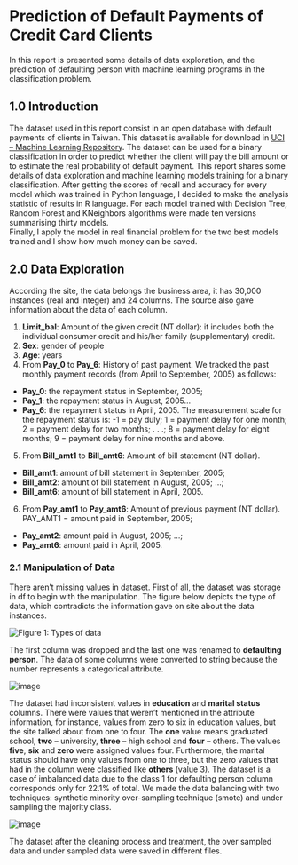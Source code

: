 # Prediction of Default Payments of Credit Card Clients

In this report is presented some details of data exploration, and the prediction of defaulting person with machine learning programs in the classification problem.

## 1.0 Introduction

The dataset used in this report consist in an open database with default payments of clients in Taiwan. This dataset is available for download in [UCI – Machine Learning Repository](https://archive.ics.uci.edu/ml/datasets/default+of+credit+card+clients). The dataset can be used for a binary classification in order to predict whether the client will pay the bill amount or to estimate the real probability of default payment. 
This report shares some details of data exploration and machine learning models training for a binary classification. After getting the scores of recall and accuracy for every model which was trained in Python language, I decided to make the analysis statistic of results in R language. For each model trained with Decision Tree, Random Forest and KNeighbors algorithms were made ten versions summarising thirty models.   
Finally, I apply the model in real financial problem for the two best models trained and I show how much money can be saved.


## 2.0 Data Exploration

According the site, the data belongs the business area, it has 30,000 instances (real and integer) and 24 columns. The source also gave information about the data of each column.
1. **Limit_bal**: Amount of the given credit (NT dollar): it includes both the individual consumer credit and his/her family (supplementary) credit.
2. **Sex**: gender of people
3. **Age**: years
4. From **Pay_0** to **Pay_6**: History of past payment. We tracked the past monthly payment records (from April to September, 2005) as follows:
  - **Pay_0**: the repayment status in September, 2005; 
  - **Pay_1**: the repayment status in August, 2005...
  - **Pay_6**: the repayment status in April, 2005. 
The measurement scale for the repayment status is: -1 = pay duly; 1 = payment delay for one month; 2 = payment delay for two months; . . .; 8 = payment delay for eight months; 9 = payment delay for nine months and above.
5. From **Bill_amt1** to **Bill_amt6**: Amount of bill statement (NT dollar). 
- **Bill_amt1**: amount of bill statement in September, 2005; 
- **Bill_amt2**: amount of bill statement in August, 2005; ...; 
- **Bill_amt6**: amount of bill statement in April, 2005.
6. From **Pay_amt1** to **Pay_amt6**: Amount of previous payment (NT dollar). PAY_AMT1 = amount paid in September, 2005; 
- **Pay_amt2**: amount paid in August, 2005; ...;
- **Pay_amt6**: amount paid in April, 2005.

### 2.1 Manipulation of Data

There aren’t missing values in dataset. First of all, the dataset was storage in df to begin with the manipulation. The figure below depicts the type of data, which contradicts the information gave on site about the data instances. 

![Figure 1: Types of data](https://user-images.githubusercontent.com/45640708/146437534-5ce460ed-981c-4c21-b307-c5744f2a0ec7.png)

The first column was dropped and the last one was renamed to **defaulting person**. The data of some columns were converted to string because the number represents a categorical attribute. 

![image](https://user-images.githubusercontent.com/45640708/146438555-3bcb8549-5142-4a72-8e3c-c96ebafed2ff.png)


The dataset had inconsistent values in **education** and **marital status** columns. There were values that weren’t mentioned in the attribute information, for instance, values from zero to six in education values, but the site talked about from one to four. The **one** value means graduated school, **two** – university, **three** – high school and **four** – others. The values **five**, **six** and **zero** were assigned values four. Furthermore, the marital status should have only values from one to three, but the zero values that had in the column were classified like **others** (value 3). 
The dataset is a case of imbalanced data due to the class 1 for defaulting person column corresponds only for 22.1% of total. We made the data balancing with two techniques: synthetic minority over-sampling technique (smote) and under sampling the majority class.

![image](https://user-images.githubusercontent.com/45640708/146439213-c1243c74-3a33-4f05-8931-3f6f7e68024e.png)

The dataset after the cleaning process and treatment, the over sampled data and under sampled data were saved in different files.

